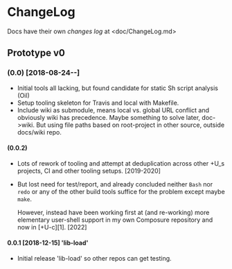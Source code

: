 # ChangeLog
Docs have their own *changes log* at <doc/ChangeLog.md>

## Prototype v0

### (0.0) [2018-08-24--]
- Initial tools all lacking, but found candidate for static Sh script analysis (Oil)
- Setup tooling skeleton for Travis and local with Makefile.
- Include wiki as submodule, means local vs. global URL conflict and obviously
  wiki has precedence. Maybe something to solve later, doc->wiki.
  But using file paths based on root-project in other source, outside docs/wiki repo.

#### (0.0.2)
- Lots of rework of tooling and attempt at deduplication across
  other +U_s projects, CI and other tooling setups. [2019-2020]
- But lost need for test/report, and already concluded neither `Bash` nor `redo` or any of the other build tools suffice for the problem except maybe `make`.

  However, instead have been working first at (and re-working) more elementary
  user-shell support in my own Composure repository and now in [+U-c][1]. [2022]

#### 0.0.1 [2018-12-15] 'lib-load'
- Initial release 'lib-load' so other repos can get testing.
